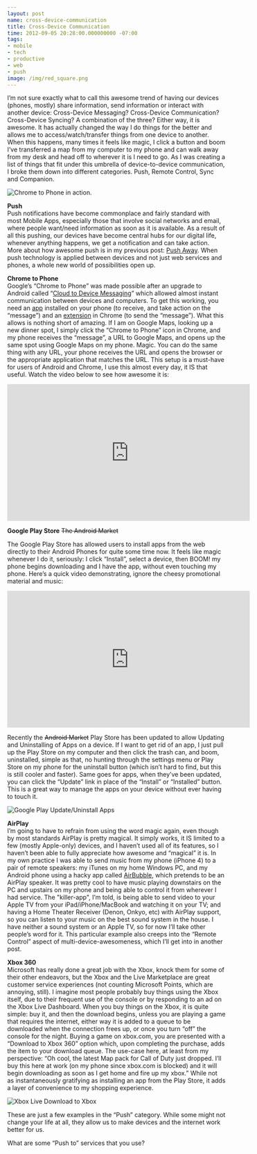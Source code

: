 ```yaml
---
layout: post
name: cross-device-communication
title: Cross-Device Communication
time: 2012-09-05 20:28:00.000000000 -07:00
tags:
- mobile
- tech
- productive
- web
- push
image: /img/red_square.png
---
```


I’m not sure exactly what to call this awesome trend of having our devices 
(phones, mostly) share information, send information or interact with another 
device: Cross-Device Messaging? Cross-Device Communication? Cross-Device 
Syncing? A combination of the three? Either way, it is awesome. It has actually 
changed the way I do things for the better and allows me to access/watch/transfer 
things from one device to another. When this happens, many times it feels like 
magic, I click a button and boom I’ve transferred a map from my computer to my 
phone and can walk away from my desk and head off to wherever it is I need to 
go. As I was creating a list of things that fit under this umbrella of 
device-to-device communication, I broke them down into different categories. 
Push, Remote Control, Sync and Companion.

![Chrome to Phone in action.](http://1.bp.blogspot.com/-cCQ8mW_hcoE/UEgXLjYtEZI/AAAAAAAAMpc/Kftq5KP1P40/s400/chrome_to_phone_the_verge.png)
<!--<img border="0" height="256" src="http://1.bp.blogspot.com/-cCQ8mW_hcoE/UEgXLjYtEZI/AAAAAAAAMpc/Kftq5KP1P40/s400/chrome_to_phone_the_verge.png" width="400" />-->


__Push__  
Push notifications have become commonplace and fairly standard with most Mobile 
Apps, especially those that involve social networks and email, where people 
want/need information as soon as it is available. As a result of all this 
pushing, our devices have become central hubs for our digital life, whenever 
anything happens, we get a notification and can take action. More about how 
awesome push is in my previous post: [Push Away](http://blog.thomashunsaker.com/2012/08/17/push-away/). When push technology is applied 
between devices and not just web services and phones, a whole new world of 
possibilities open up. 

<!--http://thomashunsaker.com/Post.aspx?id=42317724874678147-->

__Chrome to Phone__  
Google’s “Chrome to Phone” was made possible after an upgrade to Android called 
“[Cloud to Device Messaging](https://developers.google.com/android/c2dm/)” 
which allowed almost instant communication between devices and computers. To 
get this working, you need an 
[app](https://play.google.com/store/apps/details?id=com.google.android.apps.chrometophone) 
installed on your phone (to receive, and take action on the “message”) and an 
[extension](https://chrome.google.com/webstore/detail/oadboiipflhobonjjffjbfekfjcgkhco) 
in Chrome (to send the “message”). What this allows is nothing short of amazing. 
If I am on Google Maps, looking up a new dinner spot, I simply click the 
“Chrome to Phone” icon in Chrome, and my phone receives the “message”, a URL to 
Google Maps, and opens up the same spot using Google Maps on my phone. Magic. 
You can do the same thing with any URL, your phone receives the URL and opens 
the browser or the appropriate application that matches the URL. This setup is 
a must-have for users of Android and Chrome, I use this almost every day, it IS 
that useful. Watch the video below to see how awesome it is:  

<iframe allowfullscreen="allowfullscreen" frameborder="0" height="315" src="http://www.youtube.com/embed/pQb243niMlg?rel=0" width="560"></iframe>
            
__Google Play Store__ <span style="text-decoration:line-through;">The Android Market</span>

The Google Play Store has allowed users to install apps from the web directly 
to their Android Phones for quite some time now. It feels like magic whenever I 
do it, seriously: I click “Install”, select a device, then BOOM! my phone 
begins downloading and I have the app, without even touching my phone. Here’s a 
quick video demonstrating, ignore the cheesy promotional material and music:

<iframe allowfullscreen="allowfullscreen" frameborder="0" height="315" src="http://www.youtube.com/embed/g5SzWc8-X0M?rel=0" width="560"></iframe>

Recently the <span style="text-decoration:line-through;">Android Market</span> 
Play Store has been updated to allow Updating and Uninstalling of Apps on a 
device. If I want to get rid of an app, I just pull up the Play Store on my 
computer and then click the trash can, and boom, uninstalled, simple as that, 
no hunting through the settings menu or Play Store on my phone for the uninstall 
button (which isn’t hard to find, but this is still cooler and faster). Same 
goes for apps, when they’ve been updated, you can click the “Update” link in 
place of the “Install” or “Installed” button. This is a great way to manage the 
apps on your device without ever having to touch it.

![Google Play Update/Uninstall Apps](http://3.bp.blogspot.com/-30OMXVgzic8/UEgSjwrGGsI/AAAAAAAAMpA/Fwt1ClB3G4s/s1600/google_play_update_uninstall_apps.png)

__AirPlay__  
I’m going to have to refrain from using the word magic again, even though by 
most standards AirPlay is pretty magical. It simply works, it IS limited to a 
few (mostly Apple-only) devices, and I haven’t used all of its features, so I 
haven’t been able to fully appreciate how awesome and “magical” it is. In my 
own practice I was able to send music from my phone (iPhone 4) to a pair of 
remote speakers: my iTunes on my home Windows PC, and my Android phone using a 
hacky app called [AirBubble](https://play.google.com/store/apps/details?id=com.bubblesoft.android.airbubble), 
which pretends to be an AirPlay speaker. It was pretty cool to have music 
playing downstairs on the PC and upstairs on my phone and being able to control 
it from wherever I had service. The "killer-app", I’m told, is being able to 
send video to your Apple TV from your iPad/iPhone/MacBook and watching it on 
your TV; and having a Home Theater Receiver (Denon, Onkyo, etc) with AirPlay 
support, so you can listen to your music on the best sound system in the house. 
I have neither a sound system or an Apple TV, so for now I’ll take other 
people’s word for it. This particular example also creeps into the “Remote 
Control” aspect of multi-device-awesomeness, which I’ll get into in another 
post.

__Xbox 360__  
Microsoft has really done a great job with the Xbox, knock them for some of 
their other endeavors, but the Xbox and the Live Marketplace are great customer 
service experiences (not counting Microsoft Points, which are annoying, still). 
I imagine most people probably buy things using the Xbox itself, due to their 
frequent use of the console or by responding to an ad on the Xbox Live 
Dashboard. When you buy things on the Xbox, it is quite simple: buy it, and 
then the download begins, unless you are playing a game that requires the 
internet, either way it is added to a queue to be downloaded when the 
connection frees up, or once you turn “off” the console for the night. Buying a 
game on xbox.com, you are presented with a “Download to Xbox 360” option which, 
upon completing the purchase, adds the item to your download queue. The 
use-case here, at least from my perspective: “Oh cool, the latest Map pack for 
Call of Duty just dropped. I’ll buy this here at work (on my phone since 
xbox.com is blocked) and it will begin downloading as soon as I get home and 
fire up my xbox.” While not as instantaneously gratifying as installing an app 
from the Play Store, it adds a layer of convenience to my shopping experience.

![Xbox Live Download to Xbox](http://1.bp.blogspot.com/-FN7y1xX4TwM/UEgTbh38oTI/AAAAAAAAMpI/FqgwPUSBBZo/s1600/xbox_live_downlod_to_xbox_braid.png)

These are just a few examples in the “Push” category. While some might not change your life at all, they allow us to make devices and the internet work better for us.  

What are some “Push to” services that you use?
